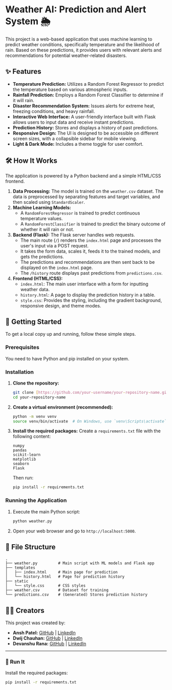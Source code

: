 # Weather AI: Prediction and Alert System 🌦️

This project is a web-based application that uses machine learning to predict weather conditions, specifically temperature and the likelihood of rain. Based on these predictions, it provides users with relevant alerts and recommendations for potential weather-related disasters.

## ✨ Features

* **Temperature Prediction:** Utilizes a Random Forest Regressor to predict the temperature based on various atmospheric inputs.
* **Rainfall Prediction:** Employs a Random Forest Classifier to determine if it will rain.
* **Disaster Recommendation System:** Issues alerts for extreme heat, freezing conditions, and heavy rainfall.
* **Interactive Web Interface:** A user-friendly interface built with Flask allows users to input data and receive instant predictions.
* **Prediction History:** Stores and displays a history of past predictions.
* **Responsive Design:** The UI is designed to be accessible on different screen sizes, with a collapsible sidebar for mobile viewing.
* **Light & Dark Mode:** Includes a theme toggle for user comfort.

## 🛠️ How It Works

The application is powered by a Python backend and a simple HTML/CSS frontend.

1.  **Data Processing:** The model is trained on the `weather.csv` dataset. The data is preprocessed by separating features and target variables, and then scaled using `StandardScaler`.
2.  **Machine Learning Models:**
    * A `RandomForestRegressor` is trained to predict continuous temperature values.
    * A `RandomForestClassifier` is trained to predict the binary outcome of whether it will rain or not.
3.  **Backend (Flask):** The Flask server handles web requests.
    * The main route (`/`) renders the `index.html` page and processes the user's input via a POST request.
    * It takes the form data, scales it, feeds it to the trained models, and gets the predictions.
    * The predictions and recommendations are then sent back to be displayed on the `index.html` page.
    * The `/history` route displays past predictions from `predictions.csv`.
4.  **Frontend (HTML/CSS):**
    * `index.html`: The main user interface with a form for inputting weather data.
    * `history.html`: A page to display the prediction history in a table.
    * `style.css`: Provides the styling, including the gradient background, responsive design, and theme modes.

## 🚀 Getting Started

To get a local copy up and running, follow these simple steps.

### Prerequisites

You need to have Python and pip installed on your system.

### Installation

1.  **Clone the repository:**
    ```sh
    git clone [https://github.com/your-username/your-repository-name.git](https://github.com/your-username/your-repository-name.git)
    cd your-repository-name
    ```
2.  **Create a virtual environment (recommended):**
    ```sh
    python -m venv venv
    source venv/bin/activate  # On Windows, use `venv\Scripts\activate`
    ```
3.  **Install the required packages:**
    Create a `requirements.txt` file with the following content:
    ```
    numpy
    pandas
    scikit-learn
    matplotlib
    seaborn
    Flask
    ```
    Then run:
    ```sh
    pip install -r requirements.txt
    ```

### Running the Application

1.  Execute the main Python script:
    ```sh
    python weather.py
    ```
2.  Open your web browser and go to `http://localhost:5000`.

## 📂 File Structure

```
.
├── weather.py         # Main script with ML models and Flask app
├── templates
│   ├── index.html     # Main page for prediction
│   └── history.html   # Page for prediction history
├── static
│   └── style.css      # CSS styles
├── weather.csv        # Dataset for training
└── predictions.csv    # (Generated) Stores prediction history
```

## 🧑‍💻 Creators

This project was created by:

* **Ansh Patel:** [GitHub](https://github.com/AnshKSP) | [LinkedIn](https://linkedin.com/in/yourlinkedin)
* **Dwij Chauhan:** [GitHub](https://github.com/yourgithub) | [LinkedIn](https://linkedin.com/in/yourlinkedin)
* **Devanshu Rana:** [GitHub](https://github.com/yourgithub) | [LinkedIn](https://linkedin.com/in/yourlinkedin)

---

### 🚀 Run It

Install the required packages:

```bash
pip install -r requirements.txt
```

